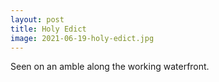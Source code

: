 ```yaml
---
layout: post
title: Holy Edict
image: 2021-06-19-holy-edict.jpg
---
```


Seen on an amble along the working waterfront.
